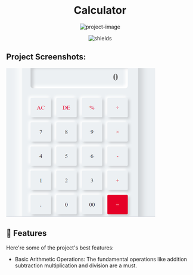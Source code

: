 <h1 align="center" id="title">Calculator</h1>

<p align="center"><img src="https://socialify.git.ci/praveen8409/Calculator/image?description=1&amp;forks=1&amp;issues=1&amp;language=1&amp;name=1&amp;owner=1&amp;pattern=Circuit%20Board&amp;pulls=1&amp;stargazers=1&amp;theme=Light" alt="project-image"></p>

<p align="center"><img src="https://img.shields.io/badge/any_text-you_like-blue" alt="shields"></p>

<h2>Project Screenshots:</h2>

<img src="https://github.com/praveen8409/Calculator/blob/master/img/calculator.png?raw=true" alt="project-screenshot" width="400" height="400/">

  
  
<h2>🧐 Features</h2>

Here're some of the project's best features:

*   Basic Arithmetic Operations: The fundamental operations like addition subtraction multiplication and division are a must.
